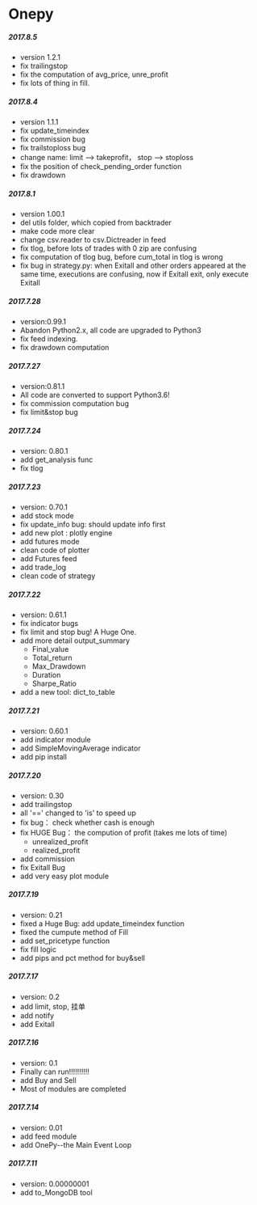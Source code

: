 Onepy  
===========

##### 2017.8.5
  - version 1.2.1
  - fix trailingstop
  - fix the computation of avg_price, unre_profit
  - fix lots of thing in fill.

##### 2017.8.4
  - version 1.1.1
  - fix update_timeindex
  - fix commission bug
  - fix trailstoploss bug
  - change name: limit --> takeprofit， stop --> stoploss
  - fix the position of check_pending_order function
  - fix drawdown

##### 2017.8.1
  - version 1.00.1
  - del utils folder, which copied from backtrader
  - make code more clear
  - change csv.reader to csv.Dictreader in feed
  - fix tlog, before lots of trades with 0 zip are confusing
  - fix computation of tlog bug, before cum_total in tlog is wrong
  - fix bug in strategy.py: when Exitall and other orders
     appeared at the same time, executions
    are confusing, now if Exitall exit, only execute Exitall


##### 2017.7.28
  - version:0.99.1
  - Abandon Python2.x, all code are upgraded to Python3
  - fix feed indexing.
  - fix drawdown computation

##### 2017.7.27
  - version:0.81.1
  - All code are converted to support Python3.6!
  - fix commission computation bug
  - fix limit&stop bug

##### 2017.7.24
  - version: 0.80.1
  - add get_analysis func
  - fix tlog


##### 2017.7.23
  - version: 0.70.1
  - add stock mode
  - fix update_info bug: should update info first
  - add new plot : plotly engine
  - add futures mode
  - clean code of plotter
  - add Futures feed
  - add trade_log
  - clean code of strategy

##### 2017.7.22
  - version: 0.61.1
  - fix indicator bugs
  - fix limit and stop bug! A Huge One.
  - add more detail output_summary
	  - Final_value
	  - Total_return
	  - Max_Drawdown
	  - Duration
	  - Sharpe_Ratio
  - add a new tool: dict_to_table

##### 2017.7.21
  - version: 0.60.1
  - add indicator module
  - add SimpleMovingAverage indicator
  - add pip install

##### 2017.7.20
  - version: 0.30
  - add trailingstop
  - all '==' changed to 'is' to speed up
  - fix bug： check whether cash is enough
  - fix HUGE Bug： the compution of profit (takes me lots of time)
    - unrealized_profit
    - realized_profit
  - add commission
  - fix Exitall Bug
  - add very easy plot module

##### 2017.7.19
  - version: 0.21
  - fixed a Huge Bug: add update_timeindex function
  - fixed the cumpute method of Fill
  - add set_pricetype function
  - fix fill logic
  - add pips and pct method for buy&sell

##### 2017.7.17
  - version: 0.2
  - add limit, stop, 挂单
  - add notify
  - add Exitall


##### 2017.7.16
  - version: 0.1
  - Finally can run!!!!!!!!!!
  - add Buy and Sell
  - Most of modules are completed


##### 2017.7.14
  - version: 0.01
  - add feed module
  - add OnePy--the Main Event Loop

##### 2017.7.11
  - version: 0.00000001
  - add to_MongoDB tool
